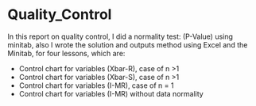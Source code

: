 # Quality_Control
In this report on quality control, I did a normality test: (P-Value) using minitab, also I wrote the solution and outputs method using Excel and the Minitab, for four lessons, which are:
- Control chart for variables (Xbar-R), case of n >1
- Control chart for variables (Xbar-S), case of n >1
- Control chart for variables (I-MR), case of n = 1
- Control chart for variables (I-MR) without data normality
